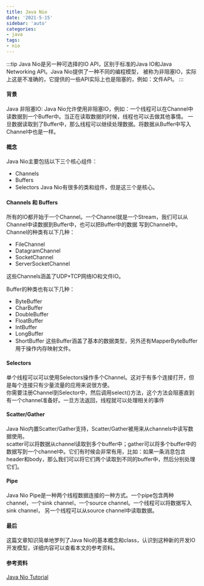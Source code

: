 ```yaml
---
title: Java Nio
date: '2021-5-15'
sidebar: 'auto'
categories:
- java
tags:
- nio
---
```

:::tip
Java Nio是另一种可选择的IO API，区别于标准的Java IO和Java Networking API。Java Nio提供了一种不同的编程模型，
被称为非阻塞IO，实际上这是不准确的，它提供的一些API实际上也是阻塞的，例如：文件API。
:::
#### 背景
Java 非阻塞IO: Java Nio允许使用非阻塞IO，例如：一个线程可以在Channel中读数据到一个Buffer中。当正在读取数据的时候，线程也可以去做其他事情。
一旦数据读取到了Buffer中，那么线程可以继续处理数据。将数据从Buffer中写入Channel中也是一样。
#### 概念
Java Nio主要包括以下三个核心组件：
* Channels
* Buffers
* Selectors
Java Nio有很多的类和组件，但是这三个是核心。
#### Channels 和 Buffers
所有的IO都开始于一个Channel。一个Channel就是一个Stream，我们可以从Channel中读数据到Buffer中，也可以把Buffer中的数据
写到Channel中。
Channel的种类有以下几种：
* FileChannel
* DatagramChannel
* SocketChannel
* ServerSocketChannel  

这些Channels涵盖了UDP+TCP网络IO和文件IO。  

Buffer的种类也有以下几种：
* ByteBuffer
* CharBuffer
* DoubleBuffer
* FloatBuffer
* IntBuffer
* LongBuffer
* ShortBuffer
这些Buffer涵盖了基本的数据类型，另外还有MapperByteBuffer用于操作内存映射文件。
#### Selectors
单个线程可以可以使用Selectors操作多个Channel。这对于有多个连接打开，但是每个连接只有少量流量的应用来说很方便。  
你需要注册Channel到Selector中，然后调用select()方法，这个方法会阻塞直到有一个channel准备好。一旦方法返回，线程就可以处理相关的事件
#### Scatter/Gather
Java Nio内置Scatter/Gather支持，Scatter/Gather被用来从channels中读写数据使用。  
scatter可以将数据从channel读取到多个buffer中；gather可以将多个buffer中的数据写到一个channel中。它们有时候会非常有用，比如：如果一条消息包含
header和body，那么我们可以将它们两个读取到不同的buffer中，然后分别处理它们。
#### Pipe
Java Nio Pipe是一种两个线程数据连接的一种方式。一个pipe包含两种channel，一个sink channel，一个source channel。一个线程可以将数据写入sink channel，
另一个线程可以从source channel中读取数据。

#### 最后
这篇文章知识简单地罗列了Java Nio的基本概念和class，认识到这种新的开发IO开发模型，详细内容可以查看本文的参考资料。

#### 参考资料
[Java Nio Tutorial](http://tutorials.jenkov.com/java-nio/index.html)
